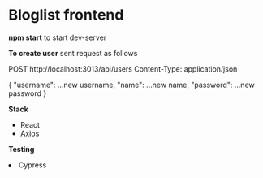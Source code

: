 # Bloglist frontend

<b>npm start</b> to start dev-server

<b>To create user</b> sent request as follows

POST http://localhost:3013/api/users Content-Type: application/json

{
"username": ...new username, "name": ...new name, "password": ...new password
}

<b>Stack</b>

<ul>
<li>React</li>
<li>Axios</li>
</ul>

<b>Testing</b>

<li>Cypress</li>
